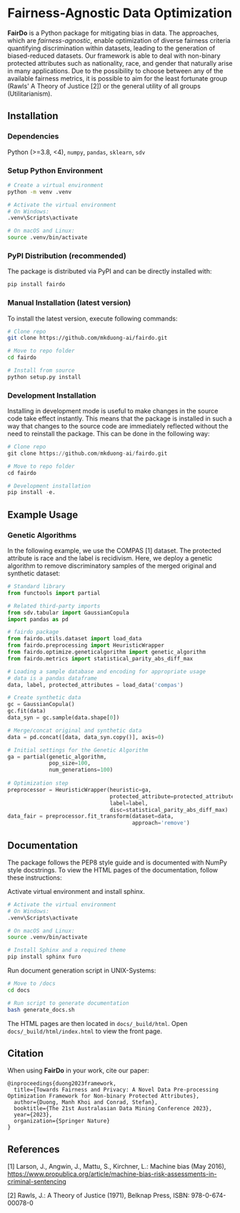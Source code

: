 # Fairness-Agnostic Data Optimization
**FairDo** is a Python package for mitigating bias in data.
The approaches, which are _fairness-agnostic_, enable optimization of diverse
fairness criteria quantifying discrimination within datasets,
leading to the generation of biased-reduced datasets.
Our framework is able to deal with non-binary protected attributes
such as nationality, race, and gender that naturally arise in many
applications.
Due to the possibility to choose between any of the available fairness metrics,
it is possible to aim for the least fortunate group
(Rawls' A Theory of Justice [2]) or the general utility of all groups
(Utilitarianism).

## Installation

### Dependencies
Python (>=3.8, <4), `numpy`, `pandas`, `sklearn`, `sdv`

### Setup Python Environment

```bash
# Create a virtual environment
python -m venv .venv

# Activate the virtual environment
# On Windows:
.venv\Scripts\activate

# On macOS and Linux:
source .venv/bin/activate
```

### PyPI Distribution (recommended)

The package is distributed via PyPI and can be directly installed with:
```bash
pip install fairdo
```

### Manual Installation (latest version)

To install the latest version, execute following commands:
```bash
# Clone repo
git clone https://github.com/mkduong-ai/fairdo.git

# Move to repo folder
cd fairdo

# Install from source
python setup.py install
```

### Development Installation

Installing in development mode is useful to make changes in the source code take effect instantly.
This means that the package is installed in such a way that changes to the source code
are immediately reflected without the need to reinstall the package. This can be done in the following
way:
```python
# Clone repo
git clone https://github.com/mkduong-ai/fairdo.git

# Move to repo folder
cd fairdo

# Development installation
pip install -e.
```

## Example Usage

### Genetic Algorithms
In the following example, we use the COMPAS [1] dataset.
The protected attribute is race and the label is recidivism.
Here, we deploy a genetic algorithm to remove discriminatory samples
of the merged original and synthetic dataset:

```python
# Standard library
from functools import partial

# Related third-party imports
from sdv.tabular import GaussianCopula
import pandas as pd

# fairdo package
from fairdo.utils.dataset import load_data
from fairdo.preprocessing import HeuristicWrapper
from fairdo.optimize.geneticalgorithm import genetic_algorithm
from fairdo.metrics import statistical_parity_abs_diff_max

# Loading a sample database and encoding for appropriate usage
# data is a pandas dataframe
data, label, protected_attributes = load_data('compas')

# Create synthetic data
gc = GaussianCopula()
gc.fit(data)
data_syn = gc.sample(data.shape[0])

# Merge/concat original and synthetic data
data = pd.concat([data, data_syn.copy()], axis=0)

# Initial settings for the Genetic Algorithm
ga = partial(genetic_algorithm,
             pop_size=100,
             num_generations=100)
             
# Optimization step
preprocessor = HeuristicWrapper(heuristic=ga,
                                protected_attribute=protected_attributes[0],
                                label=label,
                                disc=statistical_parity_abs_diff_max)
data_fair = preprocessor.fit_transform(dataset=data,
                                       approach='remove')                                
```


## Documentation

The package follows the PEP8 style guide and is documented with NumPy style
docstrings. To view the HTML pages of the documentation,
follow these instructions:

Activate virtual environment and install sphinx.
```bash
# Activate the virtual environment
# On Windows:
.venv\Scripts\activate

# On macOS and Linux:
source .venv/bin/activate

# Install Sphinx and a required theme
pip install sphinx furo
```

Run document generation script in UNIX-Systems:
```bash
# Move to /docs
cd docs

# Run script to generate documentation
bash generate_docs.sh
```

The HTML pages are then located in `docs/_build/html`.
Open `docs/_build/html/index.html` to view the front page.

## Citation

When using **FairDo** in your work, cite our paper:

```
@inproceedings{duong2023framework,
  title={Towards Fairness and Privacy: A Novel Data Pre-processing Optimization Framework for Non-binary Protected Attributes},
  author={Duong, Manh Khoi and Conrad, Stefan},
  booktitle={The 21st Australasian Data Mining Conference 2023},
  year={2023},
  organization={Springer Nature}
}
```

## References
[1] Larson, J., Angwin, J., Mattu, S.,  Kirchner, L.: Machine
bias (May 2016),
https://www.propublica.org/article/machine-bias-risk-assessments-in-criminal-sentencing

[2] Rawls, J.: A Theory of Justice (1971), Belknap Press, ISBN: 978-0-674-00078-0
